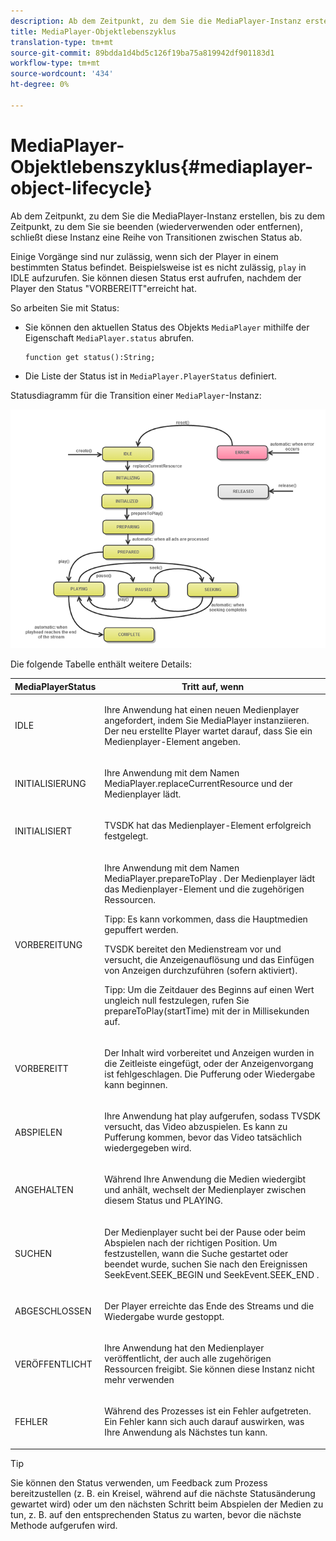 ```yaml
---
description: Ab dem Zeitpunkt, zu dem Sie die MediaPlayer-Instanz erstellen, bis zu dem Zeitpunkt, zu dem Sie sie beenden (wiederverwenden oder entfernen), schließt diese Instanz eine Reihe von Transitionen zwischen Status ab.
title: MediaPlayer-Objektlebenszyklus
translation-type: tm+mt
source-git-commit: 89bdda1d4bd5c126f19ba75a819942df901183d1
workflow-type: tm+mt
source-wordcount: '434'
ht-degree: 0%

---
```



# MediaPlayer-Objektlebenszyklus{#mediaplayer-object-lifecycle}

Ab dem Zeitpunkt, zu dem Sie die MediaPlayer-Instanz erstellen, bis zu dem Zeitpunkt, zu dem Sie sie beenden (wiederverwenden oder entfernen), schließt diese Instanz eine Reihe von Transitionen zwischen Status ab.

Einige Vorgänge sind nur zulässig, wenn sich der Player in einem bestimmten Status befindet. Beispielsweise ist es nicht zulässig, `play` in IDLE aufzurufen. Sie können diesen Status erst aufrufen, nachdem der Player den Status &quot;VORBEREITT&quot;erreicht hat.

So arbeiten Sie mit Status:

* Sie können den aktuellen Status des Objekts `MediaPlayer` mithilfe der Eigenschaft `MediaPlayer.status` abrufen.

   ```
   function get status():String;
   ```

* Die Liste der Status ist in `MediaPlayer.PlayerStatus` definiert.

Statusdiagramm für die Transition einer `MediaPlayer`-Instanz:
<!--<a id="fig_1C55DE3F186F4B36AFFDCDE90379534C"></a>-->

![](assets/player-state-transitions-diagram-flash-1_2_web.png)

Die folgende Tabelle enthält weitere Details:

<table id="table_426F0093E4214EA88CD72A7796B58DFD"> 
 <thead> 
  <tr> 
   <th colname="col1" class="entry"> <span class="codeph"> MediaPlayerStatus  </span> </th> 
   <th colname="col2" class="entry"> Tritt auf, wenn </th> 
  </tr> 
 </thead>
 <tbody> 
  <tr> 
   <td colname="col1"> <span class="codeph"> IDLE  </span> </td> 
   <td colname="col2"> <p> Ihre Anwendung hat einen neuen Medienplayer angefordert, indem Sie <span class="codeph"> MediaPlayer </span> instanziieren. Der neu erstellte Player wartet darauf, dass Sie ein Medienplayer-Element angeben. </p> </td> 
  </tr> 
  <tr> 
   <td colname="col1"> <span class="codeph"> INITIALISIERUNG  </span> </td> 
   <td colname="col2"> <p>Ihre Anwendung mit dem Namen <span class="codeph"> MediaPlayer.replaceCurrentResource </span> und der Medienplayer lädt. </p> </td> 
  </tr> 
  <tr> 
   <td colname="col1"> <span class="codeph"> INITIALISIERT  </span> </td> 
   <td colname="col2"> <p>TVSDK hat das Medienplayer-Element erfolgreich festgelegt. </p> </td> 
  </tr> 
  <tr> 
   <td colname="col1"> <span class="codeph"> VORBEREITUNG  </span> </td> 
   <td colname="col2"> <p>Ihre Anwendung mit dem Namen <span class="codeph"> MediaPlayer.prepareToPlay </span>. Der Medienplayer lädt das Medienplayer-Element und die zugehörigen Ressourcen. </p> <p>Tipp:  Es kann vorkommen, dass die Hauptmedien gepuffert werden. </p> <p>TVSDK bereitet den Medienstream vor und versucht, die Anzeigenauflösung und das Einfügen von Anzeigen durchzuführen (sofern aktiviert). </p> <p>Tipp:  Um die Zeitdauer des Beginns auf einen Wert ungleich null festzulegen, rufen Sie <span class="codeph"> prepareToPlay(startTime) </span> mit der  in Millisekunden auf. </p> </td> 
  </tr> 
  <tr> 
   <td colname="col1"> <span class="codeph"> VORBEREITT  </span> </td> 
   <td colname="col2"> <p>Der Inhalt wird vorbereitet und Anzeigen wurden in die Zeitleiste eingefügt, oder der Anzeigenvorgang ist fehlgeschlagen. Die Pufferung oder Wiedergabe kann beginnen. </p> </td> 
  </tr> 
  <tr> 
   <td colname="col1"> <span class="codeph"> ABSPIELEN  </span> </td> 
   <td colname="col2"> <p>Ihre Anwendung hat <span class="codeph"> play </span> aufgerufen, sodass TVSDK versucht, das Video abzuspielen. Es kann zu Pufferung kommen, bevor das Video tatsächlich wiedergegeben wird. </p> </td> 
  </tr> 
  <tr> 
   <td colname="col1"> <span class="codeph"> ANGEHALTEN  </span> </td> 
   <td colname="col2"> <p>Während Ihre Anwendung die Medien wiedergibt und anhält, wechselt der Medienplayer zwischen diesem Status und PLAYING. </p> </td> 
  </tr> 
  <tr> 
   <td colname="col1"> <span class="codeph"> SUCHEN  </span> </td> 
   <td colname="col2"> <p>Der Medienplayer sucht bei der Pause oder beim Abspielen nach der richtigen Position. Um festzustellen, wann die Suche gestartet oder beendet wurde, suchen Sie nach den Ereignissen <span class="codeph"> SeekEvent.SEEK_BEGIN </span> und <span class="codeph"> SeekEvent.SEEK_END </span>. </p> </td> 
  </tr> 
  <tr> 
   <td colname="col1"> <span class="codeph"> ABGESCHLOSSEN  </span> </td> 
   <td colname="col2"> <p>Der Player erreichte das Ende des Streams und die Wiedergabe wurde gestoppt. </p> </td> 
  </tr> 
  <tr> 
   <td colname="col1"> <span class="codeph"> VERÖFFENTLICHT  </span> </td> 
   <td colname="col2"> <p>Ihre Anwendung hat den Medienplayer veröffentlicht, der auch alle zugehörigen Ressourcen freigibt. Sie können diese Instanz nicht mehr verwenden </p> </td> 
  </tr> 
  <tr> 
   <td colname="col1"> <span class="codeph"> FEHLER  </span> </td> 
   <td colname="col2"> <p>Während des Prozesses ist ein Fehler aufgetreten. Ein Fehler kann sich auch darauf auswirken, was Ihre Anwendung als Nächstes tun kann. </p> </td> 
  </tr> 
 </tbody> 
</table>

>[!TIP]
>
>Sie können den Status verwenden, um Feedback zum Prozess bereitzustellen (z. B. ein Kreisel, während auf die nächste Statusänderung gewartet wird) oder um den nächsten Schritt beim Abspielen der Medien zu tun, z. B. auf den entsprechenden Status zu warten, bevor die nächste Methode aufgerufen wird.

